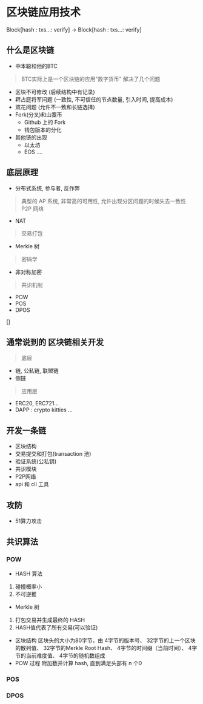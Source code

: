 # 区块链应用技术

Block[hash : txs...: verify] -> Block[hash : txs...: verify] 


## 什么是区块链
- 中本聪和他的BTC
> BTC实际上是一个区块链的应用"数字货币"
> 解决了几个问题
  - 区块不可修改 (后续结构中有记录)
  - 拜占庭将军问题 (一致性, 不可信任的节点数量, 引入时间, 提高成本)
  - 双花问题 (允许不一致和长链选择)
- Fork(分叉)和山寨币
  - Github 上的 Fork
  - 钱包版本的分化
- 其他链的出现
  - 以太坊
  - EOS ....

## 底层原理
- 分布式系统, 参与者, 反作弊
> 典型的 AP 系统, 非常高的可用性, 允许出现分区问题的时候失去一致性
> P2P 网络
  - NAT
> 交易打包
  - Merkle 树
> 密码学 
  - 非对称加密
> 共识机制
  - POW 
  - POS
  - DPOS

[]
## 通常说到的 区块链相关开发
> 底层
  - 链, 公私链, 联盟链
  - 侧链
> 应用层
  - ERC20, ERC721...
  - DAPP : crypto kitties ...

## 开发一条链
- 区块结构
- 交易提交和打包(transaction 池)
- 验证系统(公私钥)
- 共识模块
- P2P网络
- api 和 cli 工具 

## 攻防
- 51算力攻击

## 共识算法
### POW
- HASH 算法
1. 碰撞概率小
2. 不可逆推
- Merkle 树
1. 打包交易并生成最终的 HASH
2. HASH值代表了所有交易(可以验证)
- 区块结构
区块头的大小为80字节，由
4字节的版本号、
32字节的上一个区块的散列值、
32字节的Merkle Root Hash、
4字节的时间缀（当前时间）、
4字节的当前难度值、
4字节的随机数组成 
- POW 过程
附加数并计算 hash, 直到满足头部有 n 个0
### POS
### DPOS
  